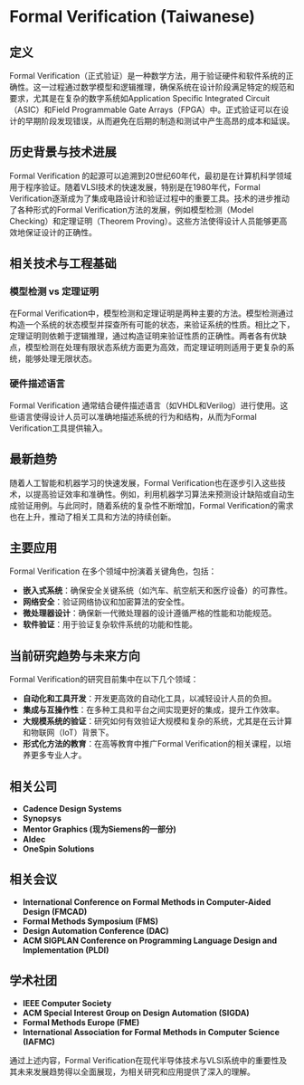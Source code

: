 # Formal Verification (Taiwanese)

## 定义
Formal Verification（正式验证）是一种数学方法，用于验证硬件和软件系统的正确性。这一过程通过数学模型和逻辑推理，确保系统在设计阶段满足特定的规范和要求，尤其是在复杂的数字系统如Application Specific Integrated Circuit（ASIC）和Field Programmable Gate Arrays（FPGA）中。正式验证可以在设计的早期阶段发现错误，从而避免在后期的制造和测试中产生高昂的成本和延误。

## 历史背景与技术进展
Formal Verification 的起源可以追溯到20世纪60年代，最初是在计算机科学领域用于程序验证。随着VLSI技术的快速发展，特别是在1980年代，Formal Verification逐渐成为了集成电路设计和验证过程中的重要工具。技术的进步推动了各种形式的Formal Verification方法的发展，例如模型检测（Model Checking）和定理证明（Theorem Proving）。这些方法使得设计人员能够更高效地保证设计的正确性。

## 相关技术与工程基础
### 模型检测 vs 定理证明
在Formal Verification中，模型检测和定理证明是两种主要的方法。模型检测通过构造一个系统的状态模型并探查所有可能的状态，来验证系统的性质。相比之下，定理证明则依赖于逻辑推理，通过构造证明来验证性质的正确性。两者各有优缺点，模型检测在处理有限状态系统方面更为高效，而定理证明则适用于更复杂的系统，能够处理无限状态。

### 硬件描述语言
Formal Verification 通常结合硬件描述语言（如VHDL和Verilog）进行使用。这些语言使得设计人员可以准确地描述系统的行为和结构，从而为Formal Verification工具提供输入。

## 最新趋势
随着人工智能和机器学习的快速发展，Formal Verification也在逐步引入这些技术，以提高验证效率和准确性。例如，利用机器学习算法来预测设计缺陷或自动生成验证用例。与此同时，随着系统的复杂性不断增加，Formal Verification的需求也在上升，推动了相关工具和方法的持续创新。

## 主要应用
Formal Verification 在多个领域中扮演着关键角色，包括：
- **嵌入式系统**：确保安全关键系统（如汽车、航空航天和医疗设备）的可靠性。
- **网络安全**：验证网络协议和加密算法的安全性。
- **微处理器设计**：确保新一代微处理器的设计遵循严格的性能和功能规范。
- **软件验证**：用于验证复杂软件系统的功能和性能。

## 当前研究趋势与未来方向
Formal Verification的研究目前集中在以下几个领域：
- **自动化和工具开发**：开发更高效的自动化工具，以减轻设计人员的负担。
- **集成与互操作性**：在多种工具和平台之间实现更好的集成，提升工作效率。
- **大规模系统的验证**：研究如何有效验证大规模和复杂的系统，尤其是在云计算和物联网（IoT）背景下。
- **形式化方法的教育**：在高等教育中推广Formal Verification的相关课程，以培养更多专业人才。

## 相关公司
- **Cadence Design Systems**
- **Synopsys**
- **Mentor Graphics (现为Siemens的一部分)**
- **Aldec**
- **OneSpin Solutions**

## 相关会议
- **International Conference on Formal Methods in Computer-Aided Design (FMCAD)**
- **Formal Methods Symposium (FMS)**
- **Design Automation Conference (DAC)**
- **ACM SIGPLAN Conference on Programming Language Design and Implementation (PLDI)**

## 学术社团
- **IEEE Computer Society**
- **ACM Special Interest Group on Design Automation (SIGDA)**
- **Formal Methods Europe (FME)**
- **International Association for Formal Methods in Computer Science (IAFMC)**

通过上述内容，Formal Verification在现代半导体技术与VLSI系统中的重要性及其未来发展趋势得以全面展现，为相关研究和应用提供了深入的理解。